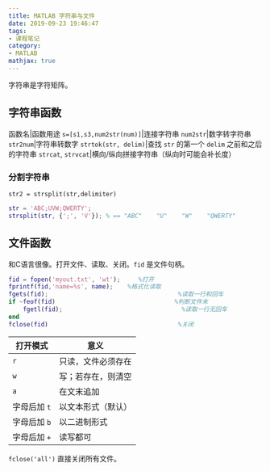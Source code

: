 ```yaml
---
title: MATLAB 字符串与文件
date: 2019-09-23 19:46:47
tags:
- 课程笔记
category:
- MATLAB
mathjax: true
---
```


字符串是字符矩阵。

## 字符串函数

函数名|函数用途
`s=[s1,s3,num2str(num)]`|连接字符串
`num2str`|数字转字符串
`str2num`|字符串转数字
`strtok(str, delim)`|查找 `str` 的第一个 `delim` 之前和之后的字符串
`strcat`, `strvcat`|横向/纵向拼接字符串（纵向时可能会补长度）

### 分割字符串

`str2 = strsplit(str,delimiter)`

```m
str = 'ABC;UVW;QWERTY';
strsplit(str, {';', 'V'}); % == "ABC"    "U"    "W"    "QWERTY"
```

## 文件函数

和C语言很像。打开文件、读取、关闭。`fid` 是文件句柄。

```m
fid = fopen('myout.txt', 'wt');     %打开
fprintf(fid,'name=%s', name);    %格式化读取
fgets(fid);                                    %读取一行和回车
if ~feof(fid)                                 %判断文件末
    fgetl(fid);                                 %读取一行无回车
end
fclose(fid)                                    %关闭
```

打开模式|意义
-|-
`r`|只读，文件必须存在
`w`|写；若存在，则清空
`a`|在文末追加
字母后加 `t`|以文本形式（默认）
字母后加 `b`|以二进制形式
字母后加 `+`|读写都可

`fclose('all')` 直接关闭所有文件。
